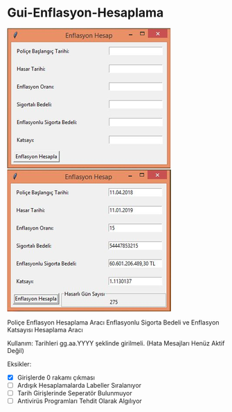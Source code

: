 # Gui-Enflasyon-Hesaplama
![alt text](https://github.com/evoloji/Gui-Enflasyon-Hesaplama/blob/master/Temp.JPG)
![alt text](https://github.com/evoloji/Gui-Enflasyon-Hesaplama/blob/master/calis.JPG)

Poliçe Enflasyon Hesaplama Aracı
Enflasyonlu Sigorta Bedeli ve Enflasyon Katsayısı Hesaplama Aracı

Kullanım:
Tarihleri gg.aa.YYYY şeklinde girilmeli. (Hata Mesajları Henüz Aktif Değil)

Eksikler:

- [x] Girişlerde 0 rakamı çıkması
- [ ] Ardışık Hesaplamalarda Labeller Sıralanıyor
- [ ] Tarih Girişlerinde Seperatör Bulunmuyor
- [ ] Antivirüs Programları Tehdit Olarak Algılıyor
